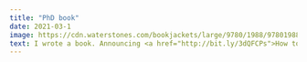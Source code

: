 ```yaml
---
title: "PhD book"
date: 2021-03-1
image: https://cdn.waterstones.com/bookjackets/large/9780/1988/9780198866923.jpg
text: I wrote a book. Announcing <a href="http://bit.ly/3dQFCPs">How to get Your PhD</a>, with Oxford University Press, a step-by-step guide to the intellectual & emotional rollercoaster of Your PhD. <b>How to get your PhD</b> is now available.
---
```



